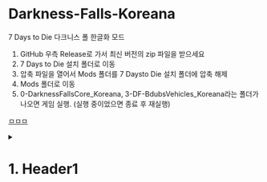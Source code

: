 # Darkness-Falls-Koreana

7 Days to Die 다크니스 폴 한글화 모드

1. GitHub 우측 Release로 가서 최신 버전의 zip 파일을 받으세요
2. 7 Days to Die 설치 폴더로 이동
3. 압축 파일을 열어서 Mods 폴더를 7 Daysto Die 설치 폴더에 압축 해제
4. Mods 폴더로 이동
5. 0-DarknessFallsCore_Koreana, 3-DF-BdubsVehicles_Koreana라는 폴더가 나오면 게임 실행. (실행 중이었으면 종료 후 재실행)

[ㅁㅁㅁ](#)


<details>
<summary><h1>1. Header1</h1></summary> 

## 1.1 Header2

</details>
